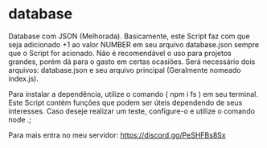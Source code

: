 # database
Database com JSON (Melhorada).
Basicamente, este Script faz com que seja adicionado +1 ao valor NUMBER em seu arquivo database.json sempre que o Script for acionado. Não é recomendável o uso para projetos grandes, porém dá para o gasto em certas ocasiões.
Será necessário dois arquivos: database.json e seu arquivo principal (Geralmente nomeado index.js).

Para instalar a dependência, utilize o  comando ( npm i fs ) em seu terminal.
Este Script contém funções que podem ser úteis dependendo de seus interesses. Caso deseje realizar um teste, configure-o e utilize o comando node .;


Para mais entra no meu servidor: https://discord.gg/PeSHFBs8Sx
